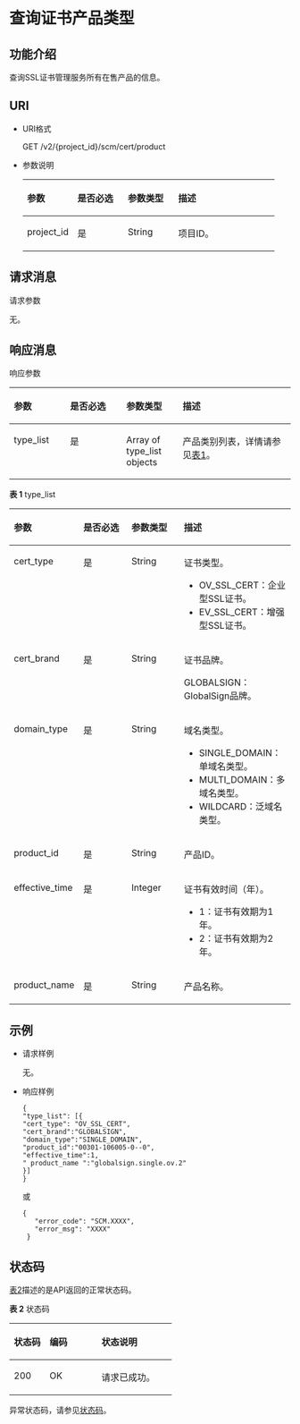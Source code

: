 # 查询证书产品类型<a name="ZH-CN_TOPIC_0182547653"></a>

## 功能介绍<a name="s1731a14fb0144c79bf0fa90c694f34f7"></a>

查询SSL证书管理服务所有在售产品的信息。

## URI<a name="se70c3e5518a04f60b06032524dddfef4"></a>

-   URI格式

    GET /v2/\{project\_id\}/scm/cert/product

-   参数说明

    <a name="t982da1e0196d4ec1a28d1fbff2cc8191"></a>
    <table><thead align="left"><tr id="r6e963322c1e740d181726d2f0e91df5a"><th class="cellrowborder" valign="top" width="20%" id="mcps1.1.5.1.1"><p id="a3b5bbe5a7f644fd3a74cecbfb3f7ed60"><a name="a3b5bbe5a7f644fd3a74cecbfb3f7ed60"></a><a name="a3b5bbe5a7f644fd3a74cecbfb3f7ed60"></a>参数</p>
    </th>
    <th class="cellrowborder" valign="top" width="20%" id="mcps1.1.5.1.2"><p id="p99351248144012"><a name="p99351248144012"></a><a name="p99351248144012"></a>是否必选</p>
    </th>
    <th class="cellrowborder" valign="top" width="20%" id="mcps1.1.5.1.3"><p id="p2072920430406"><a name="p2072920430406"></a><a name="p2072920430406"></a>参数类型</p>
    </th>
    <th class="cellrowborder" valign="top" width="40%" id="mcps1.1.5.1.4"><p id="a6bb6f1fe56a2454982832e8d56d354d8"><a name="a6bb6f1fe56a2454982832e8d56d354d8"></a><a name="a6bb6f1fe56a2454982832e8d56d354d8"></a>描述</p>
    </th>
    </tr>
    </thead>
    <tbody><tr id="r69bf37b65d3f446eab7b3f4d1b2fcec0"><td class="cellrowborder" valign="top" width="20%" headers="mcps1.1.5.1.1 "><p id="ae42d73592f58424ea93a11e52d2478dd"><a name="ae42d73592f58424ea93a11e52d2478dd"></a><a name="ae42d73592f58424ea93a11e52d2478dd"></a>project_id</p>
    </td>
    <td class="cellrowborder" valign="top" width="20%" headers="mcps1.1.5.1.2 "><p id="p3935348154016"><a name="p3935348154016"></a><a name="p3935348154016"></a>是</p>
    </td>
    <td class="cellrowborder" valign="top" width="20%" headers="mcps1.1.5.1.3 "><p id="p47291843164012"><a name="p47291843164012"></a><a name="p47291843164012"></a>String</p>
    </td>
    <td class="cellrowborder" valign="top" width="40%" headers="mcps1.1.5.1.4 "><p id="a1314869d2dc147b38461e037d622f7b4"><a name="a1314869d2dc147b38461e037d622f7b4"></a><a name="a1314869d2dc147b38461e037d622f7b4"></a>项目ID。</p>
    </td>
    </tr>
    </tbody>
    </table>


## 请求消息<a name="seb7b7901701247fab30a59b76f1c7f93"></a>

请求参数

无。

## 响应消息<a name="sfadd53a5f4714e8f87811818d62d0296"></a>

响应参数

<a name="t98d238e10953421e84a073707024c329"></a>
<table><thead align="left"><tr id="r144a2c52c5054c6d9243eb2ef3875a21"><th class="cellrowborder" valign="top" width="20%" id="mcps1.1.5.1.1"><p id="a9156e0b03f054d4e8547e0787f88a51b"><a name="a9156e0b03f054d4e8547e0787f88a51b"></a><a name="a9156e0b03f054d4e8547e0787f88a51b"></a>参数</p>
</th>
<th class="cellrowborder" valign="top" width="20%" id="mcps1.1.5.1.2"><p id="p95061244153613"><a name="p95061244153613"></a><a name="p95061244153613"></a>是否必选</p>
</th>
<th class="cellrowborder" valign="top" width="20%" id="mcps1.1.5.1.3"><p id="p19541134119361"><a name="p19541134119361"></a><a name="p19541134119361"></a>参数类型</p>
</th>
<th class="cellrowborder" valign="top" width="40%" id="mcps1.1.5.1.4"><p id="a0097000016b14857972b7929bcaaa038"><a name="a0097000016b14857972b7929bcaaa038"></a><a name="a0097000016b14857972b7929bcaaa038"></a>描述</p>
</th>
</tr>
</thead>
<tbody><tr id="r3c4af7b36e9240d197ab56255e37b83c"><td class="cellrowborder" valign="top" width="20%" headers="mcps1.1.5.1.1 "><p id="p1696419386374"><a name="p1696419386374"></a><a name="p1696419386374"></a>type_list</p>
</td>
<td class="cellrowborder" valign="top" width="20%" headers="mcps1.1.5.1.2 "><p id="p19506164463618"><a name="p19506164463618"></a><a name="p19506164463618"></a>是</p>
</td>
<td class="cellrowborder" valign="top" width="20%" headers="mcps1.1.5.1.3 "><p id="p7541541133611"><a name="p7541541133611"></a><a name="p7541541133611"></a>Array of type_list objects</p>
</td>
<td class="cellrowborder" valign="top" width="40%" headers="mcps1.1.5.1.4 "><p id="p33891398102713"><a name="p33891398102713"></a><a name="p33891398102713"></a>产品类别列表，详情请参见<a href="#table4834914203815">表1</a>。</p>
</td>
</tr>
</tbody>
</table>

**表 1**  type\_list

<a name="table4834914203815"></a>
<table><thead align="left"><tr id="row17835201419389"><th class="cellrowborder" valign="top" width="20%" id="mcps1.2.5.1.1"><p id="p147792914382"><a name="p147792914382"></a><a name="p147792914382"></a>参数</p>
</th>
<th class="cellrowborder" valign="top" width="20%" id="mcps1.2.5.1.2"><p id="p5477329193814"><a name="p5477329193814"></a><a name="p5477329193814"></a>是否必选</p>
</th>
<th class="cellrowborder" valign="top" width="20%" id="mcps1.2.5.1.3"><p id="p17477129143815"><a name="p17477129143815"></a><a name="p17477129143815"></a>参数类型</p>
</th>
<th class="cellrowborder" valign="top" width="40%" id="mcps1.2.5.1.4"><p id="p134778296388"><a name="p134778296388"></a><a name="p134778296388"></a>描述</p>
</th>
</tr>
</thead>
<tbody><tr id="row17835314153813"><td class="cellrowborder" valign="top" width="20%" headers="mcps1.2.5.1.1 "><p id="p15477102973816"><a name="p15477102973816"></a><a name="p15477102973816"></a>cert_type</p>
</td>
<td class="cellrowborder" valign="top" width="20%" headers="mcps1.2.5.1.2 "><p id="p547742983814"><a name="p547742983814"></a><a name="p547742983814"></a>是</p>
</td>
<td class="cellrowborder" valign="top" width="20%" headers="mcps1.2.5.1.3 "><p id="p19477182963812"><a name="p19477182963812"></a><a name="p19477182963812"></a>String</p>
</td>
<td class="cellrowborder" valign="top" width="40%" headers="mcps1.2.5.1.4 "><p id="p047742963816"><a name="p047742963816"></a><a name="p047742963816"></a>证书类型。</p>
<a name="ul18477829203818"></a><a name="ul18477829203818"></a><ul id="ul18477829203818"><li>OV_SSL_CERT：企业型SSL证书。</li><li>EV_SSL_CERT：增强型SSL证书。</li></ul>
</td>
</tr>
<tr id="row5835101493814"><td class="cellrowborder" valign="top" width="20%" headers="mcps1.2.5.1.1 "><p id="p17478152917381"><a name="p17478152917381"></a><a name="p17478152917381"></a>cert_brand</p>
</td>
<td class="cellrowborder" valign="top" width="20%" headers="mcps1.2.5.1.2 "><p id="p64781129113816"><a name="p64781129113816"></a><a name="p64781129113816"></a>是</p>
</td>
<td class="cellrowborder" valign="top" width="20%" headers="mcps1.2.5.1.3 "><p id="p1347852933816"><a name="p1347852933816"></a><a name="p1347852933816"></a>String</p>
</td>
<td class="cellrowborder" valign="top" width="40%" headers="mcps1.2.5.1.4 "><p id="p2478129123810"><a name="p2478129123810"></a><a name="p2478129123810"></a>证书品牌。</p>
<p id="p204784298387"><a name="p204784298387"></a><a name="p204784298387"></a>GLOBALSIGN：GlobalSign品牌。</p>
</td>
</tr>
<tr id="row148351414123813"><td class="cellrowborder" valign="top" width="20%" headers="mcps1.2.5.1.1 "><p id="p10478192983818"><a name="p10478192983818"></a><a name="p10478192983818"></a>domain_type</p>
</td>
<td class="cellrowborder" valign="top" width="20%" headers="mcps1.2.5.1.2 "><p id="p1947810294388"><a name="p1947810294388"></a><a name="p1947810294388"></a>是</p>
</td>
<td class="cellrowborder" valign="top" width="20%" headers="mcps1.2.5.1.3 "><p id="p8478162918381"><a name="p8478162918381"></a><a name="p8478162918381"></a>String</p>
</td>
<td class="cellrowborder" valign="top" width="40%" headers="mcps1.2.5.1.4 "><p id="p6478929133813"><a name="p6478929133813"></a><a name="p6478929133813"></a>域名类型。</p>
<a name="ul14478429163810"></a><a name="ul14478429163810"></a><ul id="ul14478429163810"><li>SINGLE_DOMAIN：单域名类型。</li><li>MULTI_DOMAIN：多域名类型。</li><li>WILDCARD：泛域名类型。</li></ul>
</td>
</tr>
<tr id="row19835171418383"><td class="cellrowborder" valign="top" width="20%" headers="mcps1.2.5.1.1 "><p id="p144795294387"><a name="p144795294387"></a><a name="p144795294387"></a>product_id</p>
</td>
<td class="cellrowborder" valign="top" width="20%" headers="mcps1.2.5.1.2 "><p id="p347942916389"><a name="p347942916389"></a><a name="p347942916389"></a>是</p>
</td>
<td class="cellrowborder" valign="top" width="20%" headers="mcps1.2.5.1.3 "><p id="p114795294388"><a name="p114795294388"></a><a name="p114795294388"></a>String</p>
</td>
<td class="cellrowborder" valign="top" width="40%" headers="mcps1.2.5.1.4 "><p id="p747920299386"><a name="p747920299386"></a><a name="p747920299386"></a>产品ID。</p>
</td>
</tr>
<tr id="row283601433811"><td class="cellrowborder" valign="top" width="20%" headers="mcps1.2.5.1.1 "><p id="p12479202963818"><a name="p12479202963818"></a><a name="p12479202963818"></a>effective_time</p>
</td>
<td class="cellrowborder" valign="top" width="20%" headers="mcps1.2.5.1.2 "><p id="p74791629163811"><a name="p74791629163811"></a><a name="p74791629163811"></a>是</p>
</td>
<td class="cellrowborder" valign="top" width="20%" headers="mcps1.2.5.1.3 "><p id="p1147912293386"><a name="p1147912293386"></a><a name="p1147912293386"></a>Integer</p>
</td>
<td class="cellrowborder" valign="top" width="40%" headers="mcps1.2.5.1.4 "><p id="p204796297383"><a name="p204796297383"></a><a name="p204796297383"></a>证书有效时间（年）。</p>
<a name="ul11479229103819"></a><a name="ul11479229103819"></a><ul id="ul11479229103819"><li>1：证书有效期为1年。</li><li>2：证书有效期为2年。</li></ul>
</td>
</tr>
<tr id="row28366140385"><td class="cellrowborder" valign="top" width="20%" headers="mcps1.2.5.1.1 "><p id="p347912911383"><a name="p347912911383"></a><a name="p347912911383"></a>product_name</p>
</td>
<td class="cellrowborder" valign="top" width="20%" headers="mcps1.2.5.1.2 "><p id="p18479122973818"><a name="p18479122973818"></a><a name="p18479122973818"></a>是</p>
</td>
<td class="cellrowborder" valign="top" width="20%" headers="mcps1.2.5.1.3 "><p id="p1547919291386"><a name="p1547919291386"></a><a name="p1547919291386"></a>String</p>
</td>
<td class="cellrowborder" valign="top" width="40%" headers="mcps1.2.5.1.4 "><p id="p147922920382"><a name="p147922920382"></a><a name="p147922920382"></a>产品名称。</p>
</td>
</tr>
</tbody>
</table>

## 示例<a name="section916185511014"></a>

-   请求样例

    无。

-   响应样例

    ```
    { 
    "type_list": [{
    "cert_type": "OV_SSL_CERT",
    "cert_brand":"GLOBALSIGN",
    "domain_type":"SINGLE_DOMAIN",
    "product_id":"00301-106005-0--0",
    "effective_time":1,
    " product_name ":"globalsign.single.ov.2"
    }]
    }
    ```

    或

    ```
    { 
       "error_code": "SCM.XXXX",  
       "error_msg": "XXXX"   
     }
    ```


## 状态码<a name="section3454223421"></a>

[表2](#zh-cn_topic_0182547690_zh-cn_topic_0079615001_table20596071)描述的是API返回的正常状态码。

**表 2**  状态码

<a name="zh-cn_topic_0182547690_zh-cn_topic_0079615001_table20596071"></a>
<table><thead align="left"><tr id="zh-cn_topic_0182547690_zh-cn_topic_0079615001_row9746163"><th class="cellrowborder" valign="top" width="22%" id="mcps1.2.4.1.1"><p id="zh-cn_topic_0182547690_p57545694203043"><a name="zh-cn_topic_0182547690_p57545694203043"></a><a name="zh-cn_topic_0182547690_p57545694203043"></a>状态码</p>
</th>
<th class="cellrowborder" valign="top" width="32%" id="mcps1.2.4.1.2"><p id="zh-cn_topic_0182547690_p4531342288"><a name="zh-cn_topic_0182547690_p4531342288"></a><a name="zh-cn_topic_0182547690_p4531342288"></a>编码</p>
</th>
<th class="cellrowborder" valign="top" width="46%" id="mcps1.2.4.1.3"><p id="zh-cn_topic_0182547690_p30689603203043"><a name="zh-cn_topic_0182547690_p30689603203043"></a><a name="zh-cn_topic_0182547690_p30689603203043"></a>状态说明</p>
</th>
</tr>
</thead>
<tbody><tr id="zh-cn_topic_0182547690_zh-cn_topic_0079615001_row48621261"><td class="cellrowborder" valign="top" width="22%" headers="mcps1.2.4.1.1 "><p id="zh-cn_topic_0182547690_zh-cn_topic_0079615001_p46008046"><a name="zh-cn_topic_0182547690_zh-cn_topic_0079615001_p46008046"></a><a name="zh-cn_topic_0182547690_zh-cn_topic_0079615001_p46008046"></a>200</p>
</td>
<td class="cellrowborder" valign="top" width="32%" headers="mcps1.2.4.1.2 "><p id="zh-cn_topic_0182547690_p7538425819"><a name="zh-cn_topic_0182547690_p7538425819"></a><a name="zh-cn_topic_0182547690_p7538425819"></a>OK</p>
</td>
<td class="cellrowborder" valign="top" width="46%" headers="mcps1.2.4.1.3 "><p id="zh-cn_topic_0182547690_zh-cn_topic_0079615001_p35664277"><a name="zh-cn_topic_0182547690_zh-cn_topic_0079615001_p35664277"></a><a name="zh-cn_topic_0182547690_zh-cn_topic_0079615001_p35664277"></a>请求已成功。</p>
</td>
</tr>
</tbody>
</table>

异常状态码，请参见[状态码](状态码.md)。

